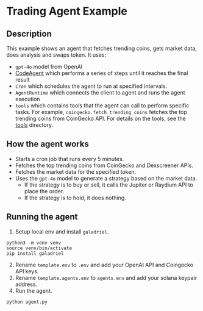 # Trading Agent Example

## Description
This example shows an agent that fetches trending coins, gets market data, does analysis and swaps token.
It uses:
- `gpt-4o` model from OpenAI
- [CodeAgent](https://github.com/galadriel-ai/galadriel/blob/main/galadriel/agent.py) which performs a series of steps until it reaches the final result
- `Cron` which schedules the agent to run at specified intervals.
- `AgentRuntime` which connects the client to agent and runs the agent execution
- `tools` which contains tools that the agent can call to perform specific tasks. For example, `coingecko.fetch_trending_coins` fetches the top trending coins from CoinGecko API. For details on the tools, see the [tools](../../galadriel/tools/) directory.

## How the agent works
- Starts a cron job that runs every 5 minutes.
- Fetches the top trending coins from CoinGecko and Dexscreener APIs.
- Fetches the market data for the specified token.
- Uses the `gpt-4o` model to generate a strategy based on the market data.
    - If the strategy is to buy or sell, it calls the Jupiter or Raydium API to place the order.
    - If the strategy is to hold, it does nothing.

## Running the agent
1. Setup local env and install `galadriel`.

```shell
python3 -m venv venv
source venv/bin/activate
pip install galadriel
```

2. Rename `template.env` to `.env` and add your OpenAI API and Coingecko API keys.
3. Rename `template.agents.env` to `agents.env` and add your solana keypair address.
4. Run the agent.
```shell
python agent.py
```